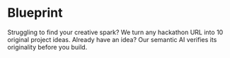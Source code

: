 # Blueprint
Struggling to find your creative spark? We turn any hackathon URL into 10 original project ideas. Already have an idea? Our semantic AI verifies its originality before you build.
